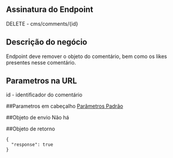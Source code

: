 ## Assinatura do Endpoint

DELETE - cms/comments/{id}

## Descrição do negócio
Endpoint deve remover o objeto do comentário, bem como os likes presentes nesse comentário.

## Parametros na URL
id - identificador do comentário

##Parametros em cabeçalho
[Parâmetros Padrão](/API-\(Endpoints\)/Parâmetros-Padrão)

##Objeto de envio
Não há

##Objeto de retorno

```
{
  "response": true
}
```